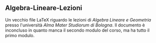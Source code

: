 ## Algebra-Lineare-Lezioni
Un vecchio file LaTeX riguardo le lezioni di _Algebra Lineare e Geometria_ presso l'università _Alma Mater Studiorum di Bologna_.
Il documento è inconcluso in quanto manca il secondo modulo del corso, ma ha tutto il primo modulo.
